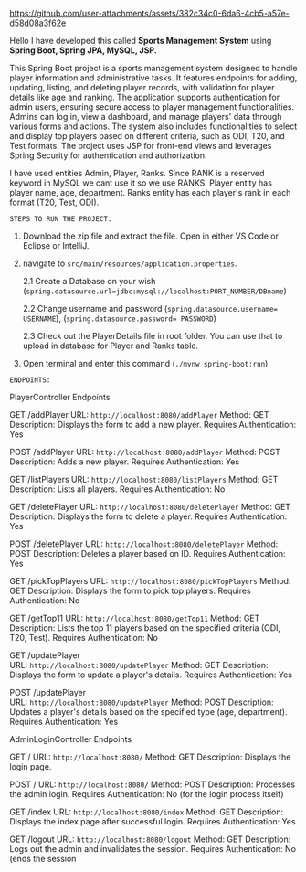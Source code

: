 https://github.com/user-attachments/assets/382c34c0-6da6-4cb5-a57e-d58d08a3f62e


Hello I have developed this called **Sports Management System** using **Spring Boot, Spring JPA, MySQL, JSP.**

This Spring Boot project is a sports management system designed to handle player information and administrative tasks. It features endpoints for adding, updating, listing, and deleting player records, with validation for player details like age and ranking. The application supports authentication for admin users, ensuring secure access to player management functionalities. Admins can log in, view a dashboard, and manage players' data through various forms and actions. The system also includes functionalities to select and display top players based on different criteria, such as ODI, T20, and Test formats. The project uses JSP for front-end views and leverages Spring Security for authentication and authorization.

I have used entities Admin, Player, Ranks. Since RANK is a reserved keyword in MySQL we cant use it so we use RANKS. Player entity has player name, age, department. Ranks entity has each player's rank in each format (T20, Test, ODI).



`STEPS TO RUN THE PROJECT:`
1. Download the zip file and extract the file. Open in either VS Code or Eclipse or IntelliJ.
2. navigate to `src/main/resources/application.properties`.

    2.1 Create a Database on your wish (`spring.datasource.url=jdbc:mysql://localhost:PORT_NUMBER/DBname`)
   
    2.2 Change username and password (`spring.datasource.username= USERNAME`), (`spring.datasource.password= PASSWORD`)

    2.3 Check out the PlayerDetails file in root folder. You can use that to upload in database for Player and Ranks table.

4. Open terminal and enter this command (`./mvnw spring-boot:run`)




`ENDPOINTS:`

PlayerController Endpoints
   
   GET /addPlayer
   URL: `http://localhost:8080/addPlayer`
   Method: GET
   Description: Displays the form to add a new player.
   Requires Authentication: Yes
   
   POST /addPlayer
   URL: `http://localhost:8080/addPlayer`
   Method: POST
   Description: Adds a new player.
   Requires Authentication: Yes
   
   GET /listPlayers
   URL: `http://localhost:8080/listPlayers`
   Method: GET
   Description: Lists all players.
   Requires Authentication: No
   
   GET /deletePlayer
   URL: `http://localhost:8080/deletePlayer`
   Method: GET
   Description: Displays the form to delete a player.
   Requires Authentication: Yes
   
   POST /deletePlayer
   URL: `http://localhost:8080/deletePlayer`
   Method: POST
   Description: Deletes a player based on ID.
   Requires Authentication: Yes
   
   GET /pickTopPlayers
   URL: `http://localhost:8080/pickTopPlayers`
   Method: GET
   Description: Displays the form to pick top players.
   Requires Authentication: No
   
   GET /getTop11 
   URL: `http://localhost:8080/getTop11`
   Method: GET
   Description: Lists the top 11 players based on the specified criteria (ODI, T20, Test).
   Requires Authentication: No
   
   GET /updatePlayer   
   URL: `http://localhost:8080/updatePlayer`
   Method: GET
   Description: Displays the form to update a player's details.
   Requires Authentication: Yes
   
   POST /updatePlayer   
   URL: `http://localhost:8080/updatePlayer`
   Method: POST
   Description: Updates a player's details based on the specified type (age, department).
   Requires Authentication: Yes


   
AdminLoginController Endpoints

   GET /
   URL: `http://localhost:8080/`
   Method: GET
   Description: Displays the login page.
   
   POST /
   URL: `http://localhost:8080/`
   Method: POST
   Description: Processes the admin login.
   Requires Authentication: No (for the login process itself)
   
   GET /index
   URL: `http://localhost:8080/index`
   Method: GET
   Description: Displays the index page after successful login.
   Requires Authentication: Yes
   
   GET /logout
   URL: `http://localhost:8080/logout`
   Method: GET
   Description: Logs out the admin and invalidates the session.
   Requires Authentication: No (ends the session
